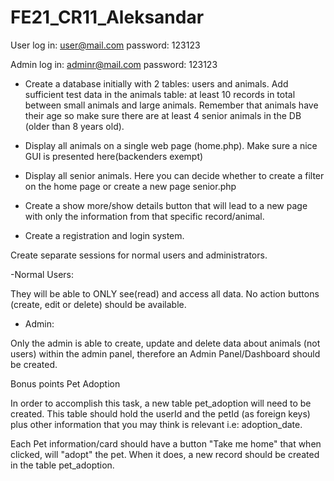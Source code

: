 # FE21_CR11_Aleksandar




User log in: 
user@mail.com
password: 123123

Admin log in: 
adminr@mail.com
password: 123123


- Create a database initially with 2 tables: users and animals. Add sufficient test data in the animals table: at least 10 records in total between small animals and large animals. Remember that animals have their age so make sure there are at least 4 senior animals in the DB (older than 8 years old).

- Display all animals on a single web page (home.php). Make sure a nice GUI is presented here(backenders exempt)

- Display all senior animals. Here you can decide whether to create a filter on the home page or create a new page senior.php

- Create a show more/show details button that will lead to a new page with only the information from that specific record/animal.

- Create a registration and login system.

Create separate sessions for normal users and administrators.

-Normal Users:

They will be able to ONLY see(read) and access all data. No action buttons (create, edit or delete) should be available.

- Admin:

Only the admin is able to create, update and delete data about animals (not users) within the admin panel, therefore an Admin Panel/Dashboard  should be created.

Bonus points
Pet Adoption

In order to accomplish this task, a new table pet_adoption will need to be created. This table should hold the userId and the petId (as foreign keys) plus other information that you may think is relevant i.e: adoption_date. 

Each Pet information/card should have a button "Take me home" that when clicked, will "adopt" the pet. When it does, a new record should be created in the table pet_adoption.

